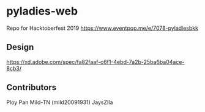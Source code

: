 # pyladies-web

Repo for Hacktoberfest 2019 https://www.eventpop.me/e/7078-pyladiesbkk

## Design
https://xd.adobe.com/spec/fa82faaf-c6f1-4ebd-7a2b-25ba6ba04ace-8cb3/
## Contributors
Ploy
Pan
Mild-TN (mild20091931)
JaysZIla

